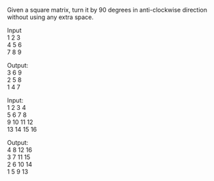Given a square matrix, turn it by 90 degrees in anti-clockwise direction without using any extra space.

Input  
 1  2  3  
 4  5  6  
 7  8  9  

Output:  
 3  6  9  
 2  5  8  
 1  4  7  

Input:  
 1  2  3  4  
 5  6  7  8  
 9 10 11 12  
13 14 15 16 

Output:  
 4  8 12 16  
 3  7 11 15  
 2  6 10 14  
 1  5  9 13  